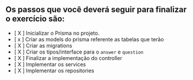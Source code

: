 ## Os passos que você deverá seguir para finalizar o exercício são:

- [ X ] Inicializar o Prisma no projeto. 
- [ x ] Criar as models do prisma referente as tabelas que terão
- [ X ] Criar as migrations
- [ X ] Criar os tipos/interface para o `answer` e `question`
- [ X ] Finalizar a implementação do controller
- [ X ] Implementar os services
- [ X ] Implementar os repositories
